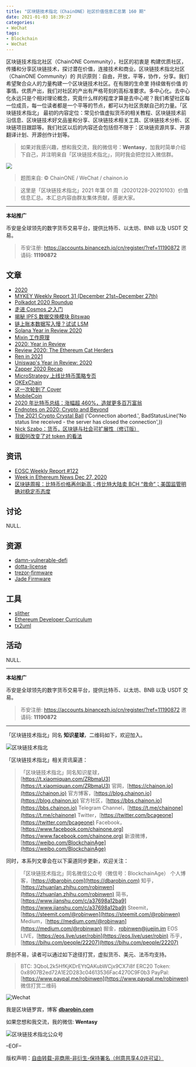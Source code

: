 ```yaml
---
title: "区块链技术指北（ChainONE）社区价值信息汇总第 160 期"
date: 2021-01-03 18:39:27
categories:
- WeChat
tags:
- Blockchain
- WeChat
---
```

区块链技术指北社区（ChainONE Community），社区的初衷是 构建优质社区，传播和分享区块链技术，探讨潜在价值，连接技术和商业。区块链技术指北社区（ChainONE Community）的 共识原则：自由，开放，平等，协作，分享。我们希望聚合众人的力量构建一个区块链技术社区。在有限的生命里 持续做有价值 的事情。优质产出，我们对社区的产出有严格苛刻的高标准要求。多中心化。去中心化永远只是个相对理论概念，究竟什么样的程度才算是去中心呢？我们希望社区每一位成员，每一位读者都是一个平等的节点，都可以为社区贡献自己的力量。「区块链技术指北」 最初的内容定位：常见价值虚拟货币的相关教程、区块链技术前沿信息、区块链技术好文品鉴和分享、区块链技术相关工具、区块链技术分析、区块链项目跟踪等。我们社区以后的内容还会包括但不限于：区块链资源共享、开源翻译计划、开源创作计划等。
<!-- more -->

> 如果对我感兴趣，想和我交流，我的微信号：**Wentasy**，加我时简单介绍下自己，并注明来自「区块链技术指北」，同时我会把您拉入微信群。

![](https://cdn.dbarobin.com/EFxCQjC.png)

> 题图来自: © ChainONE / WeChat / chainon.io

> 这里是「区块链技术指北」2021 年第 01 周（20201228-20210103）价值信息汇总。本汇总内容由群友集体贡献，感谢大家。

***

**本站推广**

币安是全球领先的数字货币交易平台，提供比特币、以太坊、BNB 以及 USDT 交易。

> 币安注册: https://accounts.binancezh.io/cn/register/?ref=11190872
> 邀请码: **11190872**

## 文章

* [2020](https://bbs.chainon.io/d/7052)
* [MYKEY Weekly Report 31 (December 21st~December 27th)](https://bbs.chainon.io/d/7053)
* [Polkadot 2020 Roundup](https://bbs.chainon.io/d/7054)
* [走进 Cosmos 之入门](https://bbs.chainon.io/d/7055)
* [揭秘 IPFS 数据交换模块 Bitswap](https://bbs.chainon.io/d/7056)
* [链上账本数据写入慢？试试 LSM](https://bbs.chainon.io/d/7057)
* [Solana Year in Review 2020](https://bbs.chainon.io/d/7058)
* [Mixin 工作原理](https://bbs.chainon.io/d/7061)
* [2020: Year in Review](https://bbs.chainon.io/d/7062)
* [Review 2020: The Ethereum Cat Herders](https://bbs.chainon.io/d/7063)
* [Ren in 2021](https://bbs.chainon.io/d/7064)
* [Uniswap's Year in Review: 2020](https://bbs.chainon.io/d/7065)
* [Zapper 2020 Recap](https://bbs.chainon.io/d/7066)
* [MicroStrategy 上线比特币策略专页](https://bbs.chainon.io/d/7067)
* [OKExChain](https://bbs.chainon.io/d/7068)
* [这一次轮到了 Cover](https://bbs.chainon.io/d/7069)
* [MobileCoin](https://bbs.chainon.io/d/7070)
* [2020 年比特币总结：涨幅超 460%，造就更多百万富翁](https://bbs.chainon.io/d/7071)
* [Endnotes on 2020: Crypto and Beyond](https://bbs.chainon.io/d/7080)
* [The 2021 Crypto Crystal Ball](https://bbs.chainon.io/d/7081)
('Connection aborted.', BadStatusLine('No status line received - the server has closed the connection',))
* [Nick Szabo：货币，区块链与社会可扩展性（修订版）](https://bbs.chainon.io/d/7083)
* [我因何改变了对 token 的看法](https://bbs.chainon.io/d/7084)

## 资讯

* [EOSC Weekly Report #122](https://bbs.chainon.io/d/7059)
* [Week in Ethereum News Dec 27, 2020](https://bbs.chainon.io/d/7060)
* [区块链周报：比特币价格再创新高；传比特大陆卖 BCH “救命”；美国监管明确对稳定币态度](https://bbs.chainon.io/d/7072)

## 讨论

NULL.

## 资源

* [damn-vulnerable-defi](https://bbs.chainon.io/d/7074)
* [dotta-license](https://bbs.chainon.io/d/7077)
* [trezor-firmware](https://bbs.chainon.io/d/7078)
* [Jade Firmware](https://bbs.chainon.io/d/7079)

## 工具

* [slither](https://bbs.chainon.io/d/7073)
* [Ethereum Developer Curriculum](https://bbs.chainon.io/d/7075)
* [tx2uml](https://bbs.chainon.io/d/7076)

## 活动

NULL.

***

**本站推广**

币安是全球领先的数字货币交易平台，提供比特币、以太坊、BNB 以及 USDT 交易。

> 币安注册: https://accounts.binancezh.io/cn/register/?ref=11190872
> 邀请码: **11190872**

***

「区块链技术指北」同名 **知识星球**，二维码如下，欢迎加入。

![区块链技术指北](https://cdn.dbarobin.com/3YzonTR.png)

「区块链技术指北」相关资讯渠道：

> 「区块链技术指北」同名知识星球，[https://t.xiaomiquan.com/ZRbmaU3](https://t.xiaomiquan.com/ZRbmaU3)
> 官网，[https://chainon.io](https://chainon.io)
> 官方博客，[https://blog.chainon.io](https://blog.chainon.io)
> 官方社区，[https://bbs.chainon.io](https://bbs.chainon.io)
> Telegram Channel，[https://t.me/chainone](https://t.me/chainone)
> Twitter，[https://twitter.com/bcageone](https://twitter.com/bcageone)
> Facebook，[https://www.facebook.com/chainone.org](https://www.facebook.com/chainone.org)
> 新浪微博，[https://weibo.com/BlockchainAge](https://weibo.com/BlockchainAge)

同时，本系列文章会在以下渠道同步更新，欢迎关注：

> 「区块链技术指北」同名微信公众号（微信号：BlockchainAge）
> 个人博客，[https://dbarobin.com](https://dbarobin.com)
> 知乎，[https://zhuanlan.zhihu.com/robinwen](https://zhuanlan.zhihu.com/robinwen)
> 简书，[https://www.jianshu.com/c/a37698a12ba9](https://www.jianshu.com/c/a37698a12ba9)
> Steemit，[https://steemit.com/@robinwen](https://steemit.com/@robinwen)
> Medium，[https://medium.com/@robinwan](https://medium.com/@robinwan)
> 掘金，[robinwen@juejin.im](https://juejin.im/user/5673ccae60b2260ee435f89a/posts)
> EOS LIVE，[https://eos.live/user/robin](https://eos.live/user/robin)
> 币乎，[https://bihu.com/people/22207](https://bihu.com/people/22207)

原创不易，读者可以通过如下途径打赏，虚拟货币、美元、法币均支持。

> BTC: 3QboL2k5HfKjKDrEYtQAKubWCjx9CX7i8f
> ERC20 Token: 0x8907B2ed72A1E2D283c04613536Fac4270C9F0b3
> PayPal: [https://www.paypal.me/robinwen](https://www.paypal.me/robinwen)
> 微信打赏二维码

![Wechat](https://cdn.dbarobin.com/SzoNl5b.jpg)

我是区块链罗宾，博客 **[dbarobin.com](https://dbarobin.com/)**

如果您想和我交流，我的微信: **Wentasy**

![区块链技术指北公众号](https://cdn.dbarobin.com/w0wignb.png)

–EOF–

版权声明：[自由转载-非商用-非衍生-保持署名（创意共享4.0许可证）](http://creativecommons.org/licenses/by-nc-nd/4.0/deed.zh)